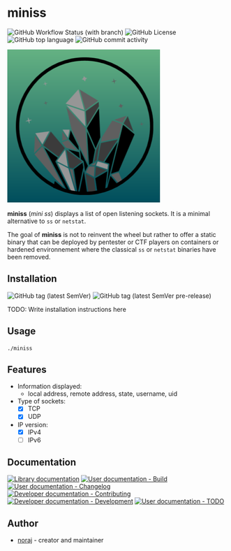 # miniss

![GitHub Workflow Status (with branch)](https://img.shields.io/github/actions/workflow/status/noraj/miniss/test.yml?branch=master&style=flat-square)
![GitHub License](https://img.shields.io/github/license/noraj/miniss?style=flat-square)
![GitHub top language](https://img.shields.io/github/languages/top/noraj/miniss?style=flat-square)
![GitHub commit activity](https://img.shields.io/github/commit-activity/y/noraj/miniss?style=flat-square)

![miniss logo](docs/logo-miniss.png)

**miniss** (_mini ss_) displays a list of open listening sockets. It is a minimal alternative to `ss` or `netstat`.

The goal of **miniss** is not to reinvent the wheel but rather to offer a static binary that can be deployed by pentester or CTF players on containers or hardened environnement where the classical `ss` or `netstat` binaries have been removed.

## Installation

![GitHub tag (latest SemVer)](https://img.shields.io/github/v/tag/noraj/miniss?sort=semver&style=flat-square)
![GitHub tag (latest SemVer pre-release)](https://img.shields.io/github/v/tag/noraj/miniss?include_prereleases&sort=semver&style=flat-square)

TODO: Write installation instructions here

## Usage

```
./miniss
```

## Features

- Information displayed:
  - local address, remote address, state, username, uid
- Type of sockets:
  - [x] TCP
  - [x] UDP
- IP version:
  - [x] IPv4
  - [ ] IPv6

## Documentation

[![Library documentation](https://img.shields.io/badge/doc-library-black?logo=readthedocs&logoColor=black&style=flat-square)](https://noraj.github.io/miniss/lib-doc/Miniss.html)
[![User documentation - Build](https://img.shields.io/badge/doc-build-black?logo=readthedocs&logoColor=black&style=flat-square)](https://noraj.github.io/miniss/build)
[![User documentation - Changelog](https://img.shields.io/badge/doc-changelog-black?logo=readthedocs&logoColor=black&style=flat-square)](https://noraj.github.io/miniss/CHANGELOG)
[![Developer documentation - Contributing](https://img.shields.io/badge/doc-contributing-black?logo=readthedocs&logoColor=black&style=flat-square)](https://noraj.github.io/miniss/creating)
[![Developer documentation - Development](https://img.shields.io/badge/doc-development-black?logo=readthedocs&logoColor=black&style=flat-square)](https://noraj.github.io/miniss/development)
[![User documentation - TODO](https://img.shields.io/badge/doc-todo-black?logo=readthedocs&logoColor=black&style=flat-square)](https://noraj.github.io/miniss/TODO)

## Author

- [noraj](https://pwn.by/noraj/) - creator and maintainer
